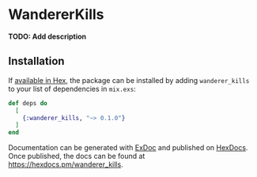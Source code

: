 # WandererKills

**TODO: Add description**

## Installation

If [available in Hex](https://hex.pm/docs/publish), the package can be installed
by adding `wanderer_kills` to your list of dependencies in `mix.exs`:

```elixir
def deps do
  [
    {:wanderer_kills, "~> 0.1.0"}
  ]
end
```

Documentation can be generated with [ExDoc](https://github.com/elixir-lang/ex_doc)
and published on [HexDocs](https://hexdocs.pm). Once published, the docs can
be found at <https://hexdocs.pm/wanderer_kills>.

